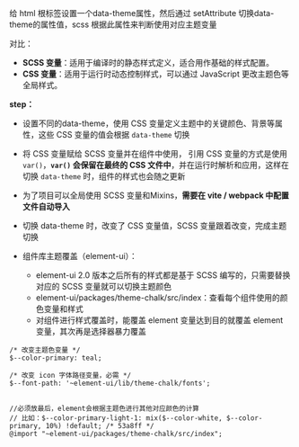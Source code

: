 给 html 根标签设置一个data-theme属性，然后通过 setAttribute 切换data-theme的属性值，scss 根据此属性来判断使用对应主题变量



对比：

- **SCSS 变量**：适用于编译时的静态样式定义，适合用作基础的样式配置。
- **CSS 变量**：适用于运行时动态控制样式，可以通过 JavaScript 更改主题色等全局样式。



**step：**

- 设置不同的data-theme，使用 CSS 变量定义主题中的关键颜色、背景等属性，这些 CSS 变量的值会根据 `data-theme` 切换

- 将 CSS 变量赋给 SCSS 变量并在组件中使用， 引用 CSS 变量的方式是使用 `var()`，**`var()` 会保留在最终的 CSS 文件中**，并在运行时解析和应用，这样在切换 `data-theme` 时，组件的样式也会随之更新
- 为了项目可以全局使用 SCSS 变量和Mixins，**需要在 vite / webpack 中配置文件自动导入**
- 切换 data-theme 时，改变了 CSS 变量值，SCSS 变量跟着改变，完成主题切换
- 组件库主题覆盖（element-ui）：
  - element-ui 2.0 版本之后所有的样式都是基于 SCSS 编写的，只需要替换对应的 SCSS 变量就可以切换主题颜色
  - element-ui/packages/theme-chalk/src/index：查看每个组件使用的颜色变量和样式
  - 对组件进行样式覆盖时，能覆盖 element 变量达到目的就覆盖 element 变量，其次再是选择器暴力覆盖
  

```
/* 改变主题色变量 */
$--color-primary: teal;

/* 改变 icon 字体路径变量，必需 */
$--font-path: '~element-ui/lib/theme-chalk/fonts';


//必须放最后，element会根据主题色进行其他对应颜色的计算
// 比如：$--color-primary-light-1: mix($--color-white, $--color-primary, 10%) !default; /* 53a8ff */
@import "~element-ui/packages/theme-chalk/src/index";

```

